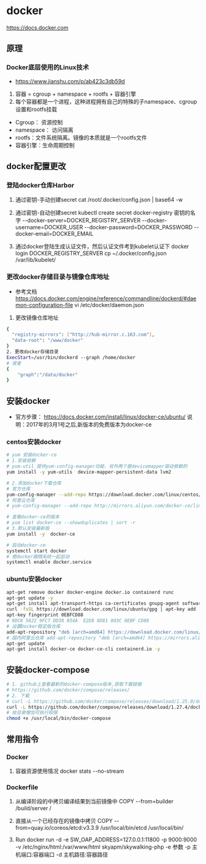# docker
https://docs.docker.com
## 原理
### Docker底层使用的Linux技术
- https://www.jianshu.com/p/ab423c3db59d
1. 容器 = cgroup + namespace + rootfs + 容器引擎
2. 每个容器都是一个进程，这种进程拥有自己的特殊的子namespace、cgroup设置和rootfs挂载
  - Cgroup： 资源控制
  - namespace： 访问隔离
  - rootfs：文件系统隔离。镜像的本质就是一个rootfs文件
  - 容器引擎：生命周期控制

## docker配置更改
### 登陆docker仓库Harbor
1. 通过密钥-手动创建secret
cat /root/.docker/config.json | base64 -w

2. 通过密钥-自动创建secret
kubectl create secret docker-registry 密钥的名字 --docker-server=DOCKER_REGISTRY_SERVER --docker-username=DOCKER_USER
--docker-password=DOCKER_PASSWORD --docker-email=DOCKER_EMAIL

3. 通过docker登陆生成认证文件，然后认证文件考到kubelet认证下
docker login DOCKER_REGISTRY_SERVER
cp ~/.docker/config.json /var/lib/kubelet/


### 更改docker存储目录与镜像仓库地址
- 参考文档 https://docs.docker.com/engine/reference/commandline/dockerd/#daemon-configuration-file
vi /etc/docker/daemon.json 
1. 更改镜像仓库地址
```bash
{
  "registry-mirrors": ["http://hub-mirror.c.163.com"],
  "data-root": "/www/docker"
}
2. 更改docker存储目录
ExecStart=/usr/bin/dockerd --graph /home/docker
# 或者
{
    "graph":"/data/docker"
}
```

## 安装docker
- 官方步骤：
https://docs.docker.com/install/linux/docker-ce/ubuntu/
说明：2017年的3月1号之后,新版本的免费版本为docker-ce
### centos安装docker
```bash
# yum 安装docker-ce
# 1.安装依赖
# yum-util 提供yum-config-manager功能，另外两个是devicemapper驱动依赖的
yum install -y yum-utils  device-mapper-persistent-data lvm2

# 2.添加docker下载仓库
# 官方仓库
yum-config-manager --add-repo https://download.docker.com/linux/centos/docker-ce.repo
# 阿里云仓库
# yum-config-manager --add-repo http://mirrors.aliyun.com/docker-ce/linux/centos/docker-ce.repo

# 查看docker-ce的版本
# yum list docker-ce --showduplicates | sort -r
# 3.默认安装最新版
yum install -y  docker-ce 

# 启动docker-ce
systemctl start docker
# 使docker跟随系统一起启动
systemctl enable docker.service
```
### ubuntu安装docker
```bash
apt-get remove docker docker-engine docker.io containerd runc
apt-get update -y
apt-get install apt-transport-https ca-certificates gnupg-agent software-properties-common -y
curl -fsSL https://download.docker.com/linux/ubuntu/gpg | apt-key add -
apt-key fingerprint 0EBFCD88
# 9DC8 5822 9FC7 DD38 854A  E2D8 8D81 803C 0EBF CD88
# 设置Docker稳定版仓库
add-apt-repository "deb [arch=amd64] https://download.docker.com/linux/ubuntu $(lsb_release -cs) stable"
# 国内阿里云仓库 add-apt-repository "deb [arch=amd64] https://mirrors.aliyun.com/docker-ce/linux/ubuntu $(lsb_release -cs) stable"
apt-get update
apt-get install docker-ce docker-ce-cli containerd.io -y
```
## 安装docker-compose
```bash
# 1. github上查看最新的docker-compose版本,获取下载链接
# https://github.com/docker/compose/releases/
# 2. 下载
# curl -L https://github.com/docker/compose/releases/download/1.25.0/docker-compose-`uname -s`-`uname -m` -o /usr/local/bin/docker-compose
curl -L https://github.com/docker/compose/releases/download/1.27.4/docker-compose-Linux-x86_64 -o /usr/local/bin/docker-compose
# 给目录增加可执行权限
chmod +x /usr/local/bin/docker-compose
```

## 常用指令
### Docker
1. 容器资源使用情况
docker stats --no-stream
### Dockerfile
1. 从编译阶段的中拷贝编译结果到当前镜像中
COPY --from=builder /build/server /
2. 直接从一个已经存在的镜像中拷贝
COPY --from=quay.io/coreos/etcd:v3.3.9 /usr/local/bin/etcd /usr/local/bin/

3. Run
docker run -d -e SW_OAP_ADDRESS=127.0.0.1:11800 -p 9000:9000 -v /etc/nginx/html:/var/www/html skyapm/skywalking-php
-e 参数
-p 主机端口:容器端口
-d 主机路径:容器路径